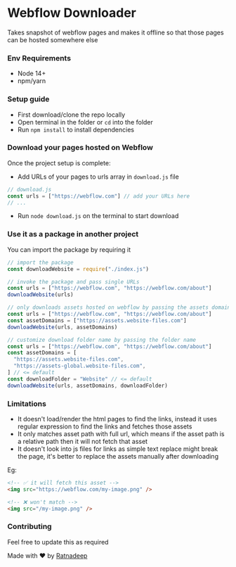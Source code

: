# Webflow Downloader

Takes snapshot of webflow pages and makes it offline so that those pages can be hosted somewhere else

### Env Requirements

- Node 14+
- npm/yarn

### Setup guide

- First download/clone the repo locally
- Open terminal in the folder or `cd` into the folder
- Run `npm install` to install dependencies

### Download your pages hosted on Webflow

Once the project setup is complete:

- Add URLs of your pages to urls array in `download.js` file

```js
// download.js
const urls = ["https://webflow.com"] // add your URLs here
// ...
```

- Run `node download.js` on the terminal to start download

### Use it as a package in another project

You can import the package by requiring it

```javascript
// import the package
const downloadWebsite = require("./index.js")

// invoke the package and pass single URLs
const urls = ["https://webflow.com", "https://webflow.com/about"]
downloadWebsite(urls)

// only downloads assets hosted on webflow by passing the assets domain to the function
const urls = ["https://webflow.com", "https://webflow.com/about"]
const assetDomains = ["https://assets.website-files.com"]
downloadWebsite(urls, assetDomains)

// customize download folder name by passing the folder name
const urls = ["https://webflow.com", "https://webflow.com/about"]
const assetDomains = [
  "https://assets.website-files.com",
  "https://assets-global.website-files.com",
] // <= default
const downloadFolder = "Website" // <= default
downloadWebsite(urls, assetDomains, downloadFolder)
```

### Limitations

- It doesn't load/render the html pages to find the links, instead it uses regular expression to find the links and fetches those assets
- It only matches asset path with full url, which means if the asset path is a relative path then it will not fetch that asset
- It doesn't look into js files for links as simple text replace might break the page, it's better to replace the assets manually after downloading

Eg:

```html
<!-- ✅ it will fetch this asset -->
<img src="https://webflow.com/my-image.png" />

<!-- ❌ won't match -->
<img src="/my-image.png" />
```

### Contributing

Feel free to update this as required

Made with ❤ by <a href="https://github.com/RatnadeepBiswakarma">Ratnadeep</a>
